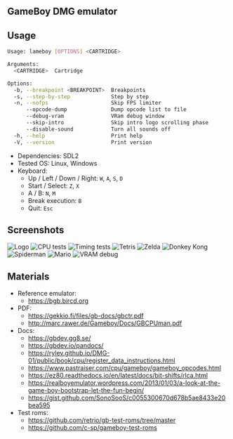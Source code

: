GameBoy DMG emulator
--------------------

## Usage

```bash
Usage: lameboy [OPTIONS] <CARTRIDGE>

Arguments:
  <CARTRIDGE>  Cartridge

Options:
  -b, --breakpoint <BREAKPOINT>  Breakpoints
  -s, --step-by-step             Step by step
  -n, --nofps                    Skip FPS limiter
      --opcode-dump              Dump opcode list to file
      --debug-vram               VRam debug window
      --skip-intro               Skip intro logo scrolling phase
      --disable-sound            Turn all sounds off
  -h, --help                     Print help
  -V, --version                  Print version
```

- Dependencies: SDL2
- Tested OS: Linux, Windows
- Keyboard:
  - Up / Left / Down / Right: `W`, `A`, `S`, `D`
  - Start / Select: `Z`, `X`
  - A / B: `N`, `M`
  - Break execution: `B`
  - Quit: `Esc`

## Screenshots

![Logo](./misc/logo.png)
![CPU tests](./misc/cpu_test.png)
![Timing tests](./misc/timing_test.png)
![Tetris](./misc/tetris.png)
![Zelda](./misc/zelda.png)
![Donkey Kong](./misc/donkey.png)
![Spiderman](./misc/spider.png)
![Mario](./misc/mario.png)
![VRAM debug](./misc/vram.png)

## Materials

- Reference emulator:
  - https://bgb.bircd.org
- PDF:
  - https://gekkio.fi/files/gb-docs/gbctr.pdf
  - http://marc.rawer.de/Gameboy/Docs/GBCPUman.pdf
- Docs:
  - https://gbdev.gg8.se/
  - https://gbdev.io/pandocs/
  - https://rylev.github.io/DMG-01/public/book/cpu/register_data_instructions.html
  - https://www.pastraiser.com/cpu/gameboy/gameboy_opcodes.html
  - https://ez80.readthedocs.io/en/latest/docs/bit-shifts/rlca.html
  - https://realboyemulator.wordpress.com/2013/01/03/a-look-at-the-game-boy-bootstrap-let-the-fun-begin/
  - https://gist.github.com/SonoSooS/c0055300670d678b5ae8433e20bea595
- Test roms:
  - https://github.com/retrio/gb-test-roms/tree/master
  - https://github.com/c-sp/gameboy-test-roms
